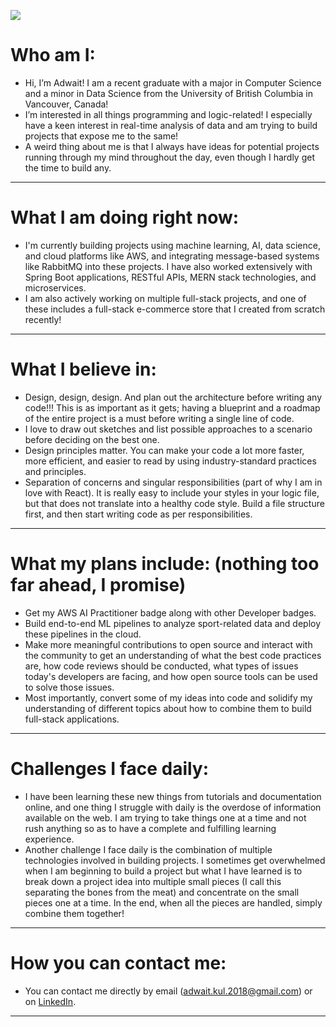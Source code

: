 ![](https://komarev.com/ghpvc/?username=AdwaitKulkarni58&color=blue)
# Who am I:  
- Hi, I’m Adwait! I am a recent graduate with a major in Computer Science and a minor in Data Science from the University of British Columbia in Vancouver, Canada!  
- I’m interested in all things programming and logic-related! I especially have a keen interest in real-time analysis of data and am trying to build projects that expose me to the same!
- A weird thing about me is that I always have ideas for potential projects running through my mind throughout the day, even though I hardly get the time to build any.
  
<hr />   
  
# What I am doing right now:    
- I'm currently building projects using machine learning, AI, data science, and cloud platforms like AWS, and integrating message-based systems like RabbitMQ into these projects. I have also worked extensively with Spring Boot applications, RESTful APIs, MERN stack technologies, and microservices.
- I am also actively working on multiple full-stack projects, and one of these includes a full-stack e-commerce store that I created from scratch recently!  

<hr />

# What I believe in:
- Design, design, design. And plan out the architecture before writing any code!!! This is as important as it gets; having a blueprint and a roadmap of the entire project is a must before writing a single line of code.
- I love to draw out sketches and list possible approaches to a scenario before deciding on the best one.
- Design principles matter. You can make your code a lot more faster, more efficient, and easier to read by using industry-standard practices and principles.
- Separation of concerns and singular responsibilities (part of why I am in love with React). It is really easy to include your styles in your logic file, but that does not translate into a healthy code style. Build a file structure first, and then start writing code as per responsibilities.  

<hr />

# What my plans include: (nothing too far ahead, I promise)  
- Get my AWS AI Practitioner badge along with other Developer badges.
- Build end-to-end ML pipelines to analyze sport-related data and deploy these pipelines in the cloud.
- Make more meaningful contributions to open source and interact with the community to get an understanding of what the best code practices are, how code reviews should be conducted, what types of issues today's developers are facing, and how open source tools can be used to solve those issues.
- Most importantly, convert some of my ideas into code and solidify my understanding of different topics about how to combine them to build full-stack applications.  

<hr />

# Challenges I face daily:  
- I have been learning these new things from tutorials and documentation online, and one thing I struggle with daily is the overdose of information available on the web. I am trying to take things one at a time and not rush anything so as to have a complete and fulfilling learning experience.  
- Another challenge I face daily is the combination of multiple technologies involved in building projects. I sometimes get overwhelmed when I am beginning to build a project but what I have learned is to break down a project idea into multiple small pieces (I call this separating the bones from the meat) and concentrate on the small pieces one at a time. In the end, when all the pieces are handled, simply combine them together!  

<hr />

# How you can contact me:  
- You can contact me directly by email (adwait.kul.2018@gmail.com) or on [LinkedIn](https://www.linkedin.com/in/adwaitkulkarni58).
 <hr />  
<!---
AdwaitKulkarni58/AdwaitKulkarni58 is a ✨ special ✨ repository because its `README.md` (this file) appears on your GitHub profile.
You can click the Preview link to take a look at your changes.
--->
